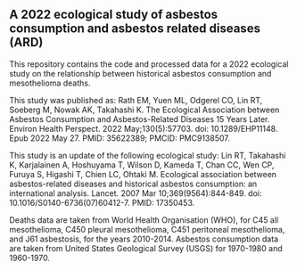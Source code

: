 ## A 2022 ecological study of asbestos consumption and asbestos related diseases (ARD)

This repository contains the code and processed data for a 2022 ecological study on the relationship between historical asbestos consumption and mesothelioma deaths.

This study was published as: Rath EM, Yuen ML, Odgerel CO, Lin RT, Soeberg M, Nowak AK, Takahashi K. The Ecological Association between Asbestos Consumption and Asbestos-Related Diseases 15 Years Later. Environ Health Perspect. 2022 May;130(5):57703. doi: 10.1289/EHP11148. Epub 2022 May 27. PMID: 35622389; PMCID: PMC9138507.

This study is an update of the following ecological study: Lin RT, Takahashi K, Karjalainen A, Hoshuyama T, Wilson D, Kameda T, Chan CC, Wen CP, Furuya S, Higashi T, Chien LC, Ohtaki M. Ecological association between asbestos-related diseases and historical asbestos consumption: an international analysis. Lancet. 2007 Mar 10;369(9564):844-849. doi: 10.1016/S0140-6736(07)60412-7. PMID: 17350453.

Deaths data are taken from World Health Organisation (WHO), for C45 all mesothelioma, C450 pleural mesothelioma, C451 peritoneal mesothelioma, and J61 asbestosis, for the years 2010-2014.
Asbestos consumption data are taken from United States Geological Survey (USGS) for 1970-1980 and 1960-1970.
